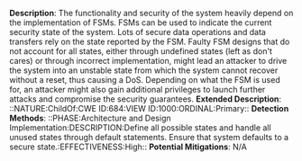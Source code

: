 **Description**: The functionality and security of the system heavily depend on the implementation of FSMs. FSMs can be used to indicate the current security state of the system. Lots of secure data operations and data transfers rely on the state reported by the FSM. Faulty FSM designs that do not account for all states, either through undefined states (left as don't cares) or through incorrect implementation, might lead an attacker to drive the system into an unstable state from which the system cannot recover without a reset, thus causing a DoS. Depending on what the FSM is used for, an attacker might also gain additional privileges to launch further attacks and compromise the security guarantees.
**Extended Description**: ::NATURE:ChildOf:CWE ID:684:VIEW ID:1000:ORDINAL:Primary::
**Detection Methods**: ::PHASE:Architecture and Design Implementation:DESCRIPTION:Define all possible states and handle all unused states through default statements. Ensure that system defaults to a secure state.:EFFECTIVENESS:High::
**Potential Mitigations**: N/A